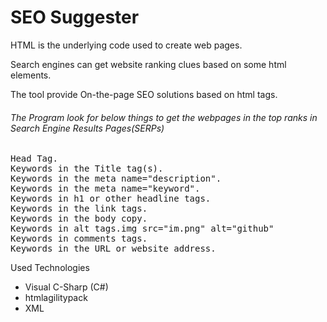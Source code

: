 # SEO Suggester
<p>HTML is the underlying code used to create web pages.</p>
<p>Search engines can get website ranking clues based on some html elements.</p>
<P>The tool provide On-the-page SEO solutions based on html tags.</p>
<h6>The Program look for below things to get the webpages in the top ranks in <i>Search Engine Results Pages</i>(SERPs)</h6>
<pre>
Head Tag.
Keywords in the <!-- <title> -->Title tag(s).
Keywords in the meta name="description".
Keywords in the meta name="keyword".
Keywords in h1 or other headline tags.
Keywords in the link tags.<!--<a href="http://www.github.com">keywords</a>.-->
Keywords in the body copy.
Keywords in alt tags.img src="im.png" alt="github" 
Keywords in comments tags.
Keywords in the URL or website address.
</pre>
<p>Used Technologies</p>
<ul title="TECH">
<li>Visual C-Sharp (C#)</li>
<li>htmlagilitypack</li>
<li>XML</li>
</ul>
